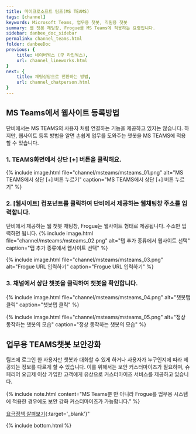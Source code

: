```yaml
---
title: 마이크로소프트 팀즈(MS TEAMS)
tags: [channel]
keywords: Microsoft Teams, 업무용 챗봇, 직원용 챗봇
summary: 웹 챗봇 채팅창, Frogue를 MS Teams에 적용하는 요령입니다.
sidebar: danbee_doc_sidebar
permalink: channel_teams.html
folder: danbeeDoc
previous: {
    title: 네이버웍스 (구 라인웍스),
    url: channel_lineworks.html
}
next: {
    title: 채팅상담으로 전환하는 방법,
    url: channel_chatperson.html
}
---
```

## MS Teams에서 웹사이트 등록방법
단비에서는 MS TEAMS의 사용자 처럼 연결하는 기능을 제공하고 있지는 않습니다. 하지만, 웹사이트 등록 방법을 알면 손쉽게 업무를 도와주는 챗봇을 MS TEAMS에 적용할 수 있습니다. 


### 1. TEAMS화면에서 상단 [+] 버튼을 클릭해요.

 {% include image.html file="channel/msteams/msteams_01.png" alt="MS TEAMS에서 상단 [+] 버튼 누르기" caption="MS TEAMS에서 상단 [+] 버튼 누르기" %}


### 2. [웹사이트] 컴포넌트를 클릭하여 단비에서 제공하는 웹채팅창 주소를 입력합니다. 
단비에서 제공하는 웹 챗봇 채팅창, Frogue는 웹사이트 형태로 제공됩니다. 주소만 입력하면 됩니다.
 {% include image.html file="channel/msteams/msteams_02.png" alt="탭 추가 종류에서 웹사이트 선택" caption="탭 추가 종류에서 웹사이트 선택" %}

 {% include image.html file="channel/msteams/msteams_03.png" alt="Frogue URL 입력하기" caption="Frogue URL 입력하기" %}

### 3. 채널에서 상단 챗봇을 클릭하여 챗봇을 확인합니다.
 {% include image.html file="channel/msteams/msteams_04.png" alt="챗봇탭 클릭" caption="챗봇탭 클릭" %}

 {% include image.html file="channel/msteams/msteams_05.png" alt="정상 동작하는 챗봇의 모습" caption="정상 동작하는 챗봇의 모습" %}

## 업무용 TEAMS챗봇 보안강화

팀즈에 로그인 한 사용자만 챗봇과 대화할 수 있게 하거나 사용자가 누구인지에 따라 제공되는 정보를 다르게 할 수 있습니다. 이를 위해서는 보안 커스터마이즈가 필요하며, 슈페리어 요금제 이상 가입한 고객에게 유상으로 커스터마이즈 서비스를 제공하고 있습니다. 

{% include note.html content="MS Teams뿐 만 아니라 Frogue를 업무용 시스템에 적용한 경우에도 보안 강화 커스터마이즈가 가능합니다." %}

[요금정책 살펴보기](https://danbee.ai/pricing.html){:target='_blank'}"



{% include bottom.html %}

